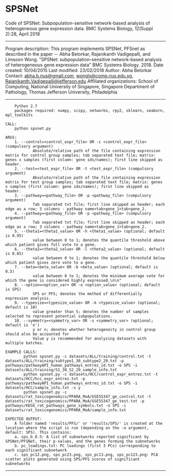 # SPSNet
Code of  SPSNet: Subpopulation-sensitive network-based analysis of heterogeneous gene expression data. BMC Systems Biology, 12(Suppl 2):28, April 2018

*************************************************************************************************

Program description: 
	This program implements SPSNet, PFSnet as described in the paper -- 
	Abha Belorkar, Rajanikanth Vadigepalli, and Limsoon Wong. 
	"SPSNet: subpopulation-sensitive network-based analysis of 
	heterogeneous gene expression data" 
	BMC Systems Biology. 2018.
Date created: 10/04/2015
Last modified: 23/02/2018
Author: Abha Belorkar
Contact: abha.b.nus@gmail.com, wongls@comp.nus.edu.sg, Rajanikanth.Vadigepalli@jefferson.edu
Affiliated organizations: 
	School of Computing, National University of Singapore, Singapore
	Department of Pathology, Thomas Jefferson University, Philadelphia
	
*************************************************************************************************

```REQUIREMENTS:
	Python 2.7
	packages required: numpy, scipy, networkx, rpy2, sklearn, seaborn, mpl_toolkits

CALL:
	python spsnet.py
	
ARGS:
	1. --control=<control_expr_file> OR -c <control_expr_file> (compulsory argument)
			Absolute/relative path of the file containing expression matrix for control group samples; tab separated text file; matrix: genes x samples (first column: gene ids/names); first line skipped as header.
	2. --test=<test_expr_file> OR -t <test_expr_file> (compulsory argument)
			Absolute/relative path of the file containing expression matrix for test group samples; tab separated text file; matrix: genes x samples (first column: gene ids/names); first line skipped as header.
	3. --pathway=<pathway_file> OR -p <pathway_file> (compulsory argument)
			Tab separated txt file; first line skipped as header; each edge as a row; 3 columns - pathway name<tab>gene_1<tab>gene_2.
	4. --pathway=<pathway_file> OR -p <pathway_file> (compulsory argument)
			Tab separated txt file; first line skipped as header; each edge as a row; 3 columns - pathway name<tab>gene_1<tab>gene_2.
	5. --theta1=<theta1_value> OR -h <theta1_value> (optional; default is 0.95)
			value between 0 to 1; denotes the quantile threshold above which patient gives full vote to a gene.
	6. --theta2=<theta2_value> OR -l <theta2_value> (optional; default is 0.85)
			value between 0 to 1; denotes the quantile threshold below which patient gives zero vote to a gene.
	7. --beta=<beta_value> OR -b <beta_value> (optional; default is 0.5)
			value between 0 to 1; denotes the minimum average vote for which the gene is considered highly expressed.\n\n"
	8. --option=<option_var> OR -o <option_value> (optional; default is SPS)
			SPS or PFS; denotes the method of differentially expression analysis.
	9. --typesize=<typesize_value> OR -k <typesize_value> (optional; default is 10)
			value greater than 5; denotes the number of samples selected to represent potential subpopulations.
	10. --symmetry=<symmetry_var> OR -s <symmetry_var> (optional; default is 'n')
			y or n; denotes whether heterogeneity in control group should also be accounted for 
			Value y is recommended for analyzing datasets with multiple batches.
	
EXAMPLE CALLS:
		python spsnet.py -c datasets/ALL/training/control.txt -t datasets/ALL/training/subtype1_30_subtype2_29.txt -p pathways/pathwayAPI_human_pathways_entrez_id.txt -o SPS -i datasets/ALL/training/S1_30_S2_29_sample_info.txt
		python spsnet.py -c datasets/HCC/control_expr_entrez.txt -t datasets/HCC/hcc_expr_entrez.txt -p pathways/pathwayAPI_human_pathways_entrez_id.txt -o SPS -i datasets/HCC/sample_info.txt -s y
		python spsnet.py -c datasets/rat_toxicogenomics/PPARA_MoA/GSE55347_ge_control.txt -t datasets/rat_toxicogenomics/PPARA_MoA/GSE55347_ge_test.txt -p pathways/KEGG_rat_pathways_gene_symbols.txt -o SPS -i datasets/rat_toxicogenomics/PPARA_MoA/sample_info.txt
		
EXPECTED OUTPUT:
	A folder named 'results/PFS/' or 'results/SPS/' is created at the location where the script is run (depending on the -o argument, default: SPS). This contains:
	a. sps_b_0.5: A list of subnetworks reported significant by SPSNet/PFSNet, their p-values, and the genes forming the subnetworks
	b. pc_loadings.txt: PC loadings (first 3 PCs) corresponding to each significant subnetwork
	c. sps_pc12.png, sps_pc23.png, sps_pc13.png, sps_pc123.png: PCA scatter plots generated using SPS/PFS scores of significant subnetworks
```	
*************************************************************************************************

